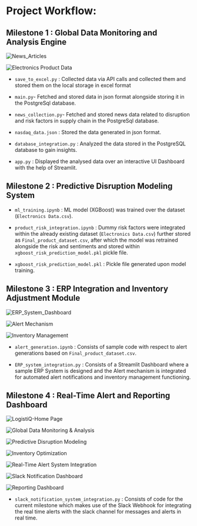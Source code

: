 # Project Workflow:

## Milestone 1 : Global Data Monitoring and Analysis Engine

![News_Articles](https://github.com/SK-21-D3v/LogistiQ-Infosys_Project_1/blob/main/Screenshot%20(1443).png?raw=true)<br>

![Electronics Product Data](https://github.com/SK-21-D3v/LogistiQ-Infosys_Project_1/blob/main/Screenshot%20(1286).png?raw=true)<br>

- `save_to_excel.py` : Collected data via API calls and collected them and stored them on the local storage in excel format <br>

- `main.py`- Fetched and stored data in json format alongside storing it in the PostgreSql database.<br>

- `news_collection.py`- Fetched and stored news data related to disruption and risk factors in supply chain in the PostgreSql database.<br>

- `nasdaq_data.json` : Stored the data generated in json format.<br>

- `database_integration.py` : Analyzed the data stored in the PostgreSQL database to gain insights.<br>

- `app.py` : Displayed the analysed data over an interactive UI Dashboard with the help of Streamlit.<br>

## Milestone 2 : Predictive Disruption Modeling System

- `ml_training.ipynb` : ML model (XGBoost) was trained over the dataset (`Electronics Data.csv`). <br>

- `product_risk_integration.ipynb` : Dummy risk factors were integrated within the already existing dataset (`Electronics Data.csv`) further stored as `Final_product_dataset.csv`, after which the model was retrained alongside the risk and sentiments and stored within `xgboost_risk_prediction_model.pkl` pickle file. <br>

- `xgboost_risk_prediction_model.pkl` : Pickle file generated upon model training.<br>

## Milestone 3 : ERP Integration and Inventory Adjustment Module

![ERP_System_Dashboard](https://github.com/SK-21-D3v/LogistiQ-Infosys_Project_1/blob/main/Screenshot%20(1421).png?raw=true)<br>

![Alert Mechanism](https://github.com/SK-21-D3v/LogistiQ-Infosys_Project_1/blob/main/Screenshot%20(1422).png?raw=true)<br>

![Inventory Management](https://github.com/SK-21-D3v/LogistiQ-Infosys_Project_1/blob/main/Screenshot%20(1423).png?raw=true)<br>

- `alert_generation.ipynb` : Consists of sample code with respect to alert generations based on `Final_product_dataset.csv`.<br>

- `ERP_system_integration.py` : Consists of a Streamlit Dashboard where a sample ERP System is designed and the Alert mechanism is integrated for automated alert notifications and inventory management functioning.


## Milestone 4 : Real-Time Alert and Reporting Dashboard 

![LogistiQ-Home Page](https://github.com/SK-21-D3v/LogistiQ-Infosys_Project_1/blob/main/Screenshot%20(1436).png?raw=true)<br>

![Global Data Monitoring & Analysis](https://github.com/SK-21-D3v/LogistiQ-Infosys_Project_1/blob/main/Screenshot%20(1437).png?raw=true)<br>

![Predictive Disruption Modeling](https://github.com/SK-21-D3v/LogistiQ-Infosys_Project_1/blob/main/Screenshot%20(1438).png?raw=true)<br>

![Inventory Optimization](https://github.com/SK-21-D3v/LogistiQ-Infosys_Project_1/blob/main/Screenshot%20(1439).png?raw=true)<br>

![Real-Time Alert System Integration](https://github.com/SK-21-D3v/LogistiQ-Infosys_Project_1/blob/main/Screenshot%20(1440).png?raw=true)<br>

![Slack Notification Dashboard](https://github.com/SK-21-D3v/LogistiQ-Infosys_Project_1/blob/main/Screenshot%20(1433).png?raw=true)<br>

![Reporting Dashboard](https://github.com/SK-21-D3v/LogistiQ-Infosys_Project_1/blob/main/Screenshot%20(1441).png?raw=true)<br>

- `slack_notification_system_integration.py` : Consists of code for the current milestone which makes use of the Slack Webhook for integrating the real time alerts with the slack channel for messages and alerts in real time.
  




